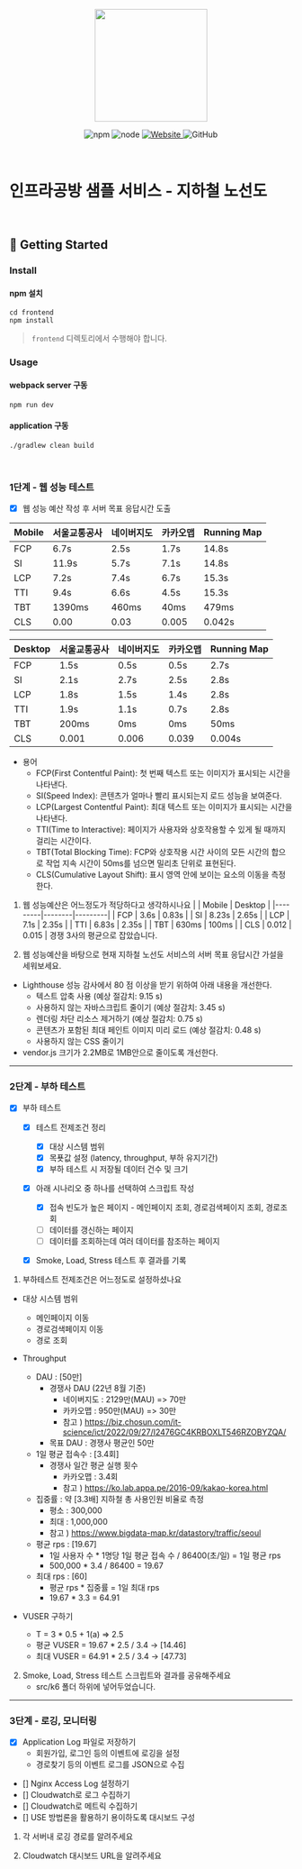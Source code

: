 <p align="center">
    <img width="200px;" src="https://raw.githubusercontent.com/woowacourse/atdd-subway-admin-frontend/master/images/main_logo.png"/>
</p>
<p align="center">
  <img alt="npm" src="https://img.shields.io/badge/npm-%3E%3D%205.5.0-blue">
  <img alt="node" src="https://img.shields.io/badge/node-%3E%3D%209.3.0-blue">
  <a href="https://edu.nextstep.camp/c/R89PYi5H" alt="nextstep atdd">
    <img alt="Website" src="https://img.shields.io/website?url=https%3A%2F%2Fedu.nextstep.camp%2Fc%2FR89PYi5H">
  </a>
  <img alt="GitHub" src="https://img.shields.io/github/license/next-step/atdd-subway-service">
</p>

<br>

# 인프라공방 샘플 서비스 - 지하철 노선도

<br>

## 🚀 Getting Started

### Install
#### npm 설치
```
cd frontend
npm install
```
> `frontend` 디렉토리에서 수행해야 합니다.

### Usage
#### webpack server 구동
```
npm run dev
```
#### application 구동
```
./gradlew clean build
```
<br>


### 1단계 - 웹 성능 테스트
* [x] 웹 성능 예산 작성 후 서버 목표 응답시간 도출

| Mobile | 서울교통공사 | 네이버지도 | 카카오맵  | Running Map |
|--------|--------|-------|-------|-------------|
| FCP    | 6.7s   | 2.5s  | 1.7s  | 14.8s       |
| SI     | 11.9s  | 5.7s  | 7.1s  | 14.8s       |
| LCP    | 7.2s   | 7.4s  | 6.7s  | 15.3s       |
| TTI    | 9.4s   | 6.6s  | 4.5s  | 15.3s       |
| TBT    | 1390ms | 460ms | 40ms  | 479ms       |
| CLS    | 0.00   | 0.03  | 0.005 | 0.042s      |

| Desktop | 서울교통공사 | 네이버지도 | 카카오맵  | Running Map |
|---------|--------|-------|-------|-------------|
| FCP     | 1.5s   | 0.5s  | 0.5s  | 2.7s        |
| SI      | 2.1s   | 2.7s  | 2.5s  | 2.8s        |
| LCP     | 1.8s   | 1.5s  | 1.4s  | 2.8s        |
| TTI     | 1.9s   | 1.1s  | 0.7s  | 2.8s        |
| TBT     | 200ms  | 0ms   | 0ms   | 50ms        |
| CLS     | 0.001  | 0.006 | 0.039 | 0.004s      |

* 용어
    * FCP(First Contentful Paint): 첫 번째 텍스트 또는 이미지가 표시되는 시간을 나타낸다.
    * SI(Speed Index): 콘텐츠가 얼마나 빨리 표시되는지 로드 성능을 보여준다.
    * LCP(Largest Contentful Paint): 최대 텍스트 또는 이미지가 표시되는 시간을 나타낸다.
    * TTI(Time to Interactive): 페이지가 사용자와 상호작용할 수 있게 될 때까지 걸리는 시간이다.
    * TBT(Total Blocking Time): FCP와 상호작용 시간 사이의 모든 시간의 합으로 작업 지속 시간이 50ms를 넘으면 밀리초 단위로 표현된다.
    * CLS(Cumulative Layout Shift): 표시 영역 안에 보이는 요소의 이동을 측정한다.

1. 웹 성능예산은 어느정도가 적당하다고 생각하시나요
   |         | Mobile | Desktop |
   |---------|--------|---------|
   | FCP     | 3.6s   | 0.83s  |
   | SI      | 8.23s  | 2.65s  |
   | LCP     | 7.1s   | 2.35s  |
   | TTI     | 6.83s  | 2.35s  |
   | TBT     | 630ms  | 100ms  |
   | CLS     | 0.012  | 0.015  |
경쟁 3사의 평균으로 잡았습니다.

2. 웹 성능예산을 바탕으로 현재 지하철 노선도 서비스의 서버 목표 응답시간 가설을 세워보세요.
* Lighthouse 성능 감사에서 80 점 이상을 받기 위하여 아래 내용을 개선한다.
    * 텍스트 압축 사용 (예상 절감치: 9.15 s)
    * 사용하지 않는 자바스크립트 줄이기 (예상 절감치: 3.45 s)
    * 렌더링 차단 리소스 제거하기 (예상 절감치: 0.75 s)
    * 콘텐츠가 포함된 최대 페인트 이미지 미리 로드 (예상 절감치: 0.48 s)
    * 사용하지 않는 CSS 줄이기
* vendor.js 크기가 2.2MB로 1MB안으로 줄이도록 개선한다.

---

### 2단계 - 부하 테스트
- [x] 부하 테스트
    - [x] 테스트 전제조건 정리
        - [x] 대상 시스템 범위
        - [x] 목푯값 설정 (latency, throughput, 부하 유지기간)
        - [x] 부하 테스트 시 저장될 데이터 건수 및 크기
    - [x] 아래 시나리오 중 하나를 선택하여 스크립트 작성
        - [x] 접속 빈도가 높은 페이지 - 메인페이지 조회, 경로검색페이지 조회, 경로조회
        - [ ] 데이터를 갱신하는 페이지
        - [ ] 데이터를 조회하는데 여러 데이터를 참조하는 페이지
    - [x] Smoke, Load, Stress 테스트 후 결과를 기록


1. 부하테스트 전제조건은 어느정도로 설정하셨나요

- 대상 시스템 범위
    - 메인페이지 이동
    - 경로검색페이지 이동
    - 경로 조회

- Throughput
    - DAU : [50만]
        - 경쟁사 DAU (22년 8월 기준)
            - 네이버지도 : 2129만(MAU) => 70만
            - 카카오맵 : 950만(MAU) => 30만
            - 참고 ) https://biz.chosun.com/it-science/ict/2022/09/27/I2476GC4KRBOXLT546RZOBYZQA/
        - 목표 DAU : 경쟁사 평균인 50만
    - 1일 평균 접속수 : [3.4회]
        - 경쟁사 일간 평균 실행 횟수
            - 카카오맵 : 3.4회
            - 참고 ) https://ko.lab.appa.pe/2016-09/kakao-korea.html
    - 집중률 : 약 [3.3배] 지하철 총 사용인원 비율로 측정
        - 평소 : 300,000
        - 최대 : 1,000,000
        - 참고 ) https://www.bigdata-map.kr/datastory/traffic/seoul
    - 평균 rps : [19.67]
      - 1일 사용자 수 * 1명당 1일 평균 접속 수 / 86400(초/일) = 1일 평균 rps
      - 500,000 * 3.4 / 86400 = 19.67
    - 최대 rps : [60]
      - 평균 rps * 집중률 = 1일 최대 rps
      - 19.67 * 3.3 = 64.91
      
- VUSER 구하기
    - T = 3 * 0.5 + 1(a) => 2.5
    - 평균 VUSER = 19.67 * 2.5 / 3.4 -> [14.46]
    - 최대 VUSER = 64.91 * 2.5 / 3.4 -> [47.73]


2. Smoke, Load, Stress 테스트 스크립트와 결과를 공유해주세요
    - src/k6 폴더 하위에 넣어두었습니다.

---

### 3단계 - 로깅, 모니터링
- [x] Application Log 파일로 저장하기
  - 회원가입, 로그인 등의 이벤트에 로깅을 설정
  - 경로찾기 등의 이벤트 로그를 JSON으로 수집
- [] Nginx Access Log 설정하기
- [] Cloudwatch로 로그 수집하기
- [] Cloudwatch로 메트릭 수집하기
- [] USE 방법론을 활용하기 용이하도록 대시보드 구성

1. 각 서버내 로깅 경로를 알려주세요

2. Cloudwatch 대시보드 URL을 알려주세요
